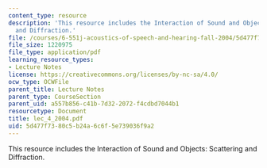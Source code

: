 ```yaml
---
content_type: resource
description: 'This resource includes the Interaction of Sound and Objects: Scattering
  and Diffraction.'
file: /courses/6-551j-acoustics-of-speech-and-hearing-fall-2004/5d477f7380c5b24a6c6f5e739036f9a2_lec_4_2004.pdf
file_size: 1220975
file_type: application/pdf
learning_resource_types:
- Lecture Notes
license: https://creativecommons.org/licenses/by-nc-sa/4.0/
ocw_type: OCWFile
parent_title: Lecture Notes
parent_type: CourseSection
parent_uid: a557b856-c41b-7d32-2072-f4cdbd7044b1
resourcetype: Document
title: lec_4_2004.pdf
uid: 5d477f73-80c5-b24a-6c6f-5e739036f9a2
---
```

This resource includes the Interaction of Sound and Objects: Scattering and Diffraction.